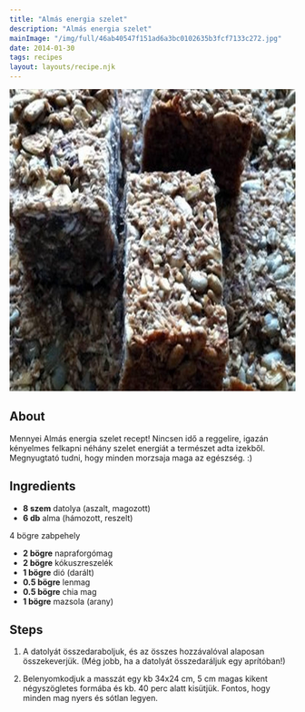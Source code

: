 ```yaml
---
title: "Almás energia szelet"
description: "Almás energia szelet"
mainImage: "/img/full/46ab40547f151ad6a3bc0102635b3fcf7133c272.jpg"
date: 2014-01-30
tags: recipes
layout: layouts/recipe.njk
---
```

                        
<p align="center"><a href="https://cookpad.com/hu/receptek/1924273-almas-energia-szelet" rel="Recipe source page"><img width="751" height="532" src="/img/full/46ab40547f151ad6a3bc0102635b3fcf7133c272.jpg"/></a></p>

## About
Mennyei Almás energia szelet recept! Nincsen idő a reggelire, igazán kényelmes felkapni néhány szelet energiát a természet adta izekből. Megnyugtató tudni, hogy minden morzsaja maga az egészség. :)

>  

## Ingredients
* **8 szem** datolya (aszalt, magozott)
* **6 db** alma (hámozott, reszelt)

4 bögre zabpehely
* **2 bögre** napraforgómag
* **2 bögre** kókuszreszelék
* **1 bögre** dió (darált)
* **0.5 bögre** lenmag
* **0.5 bögre** chia mag
* **1 bögre** mazsola (arany)

## Steps

1. A datolyát összedaraboljuk, és az összes hozzávalóval alaposan összekeverjük. (Még jobb, ha a datolyát összedaráljuk egy aprítóban!)
 
    <div style="clear: both"/>

2. Belenyomkodjuk a masszát egy kb 34x24 cm, 5 cm magas kikent négyszögletes formába és kb. 40 perc alatt kisütjük. Fontos, hogy minden mag nyers és sótlan legyen.
 
    <div style="clear: both"/>

